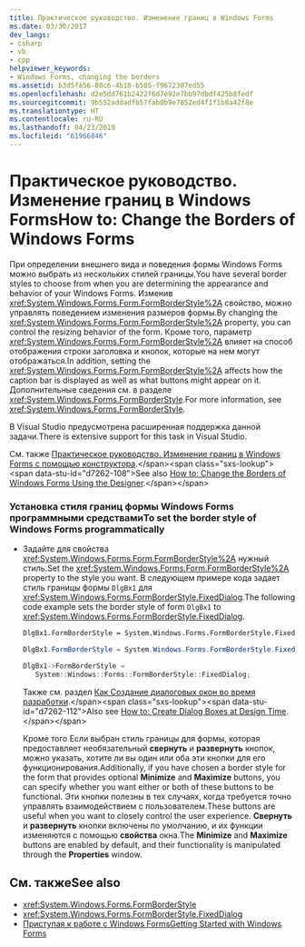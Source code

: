 ```yaml
---
title: Практическое руководство. Изменение границ в Windows Forms
ms.date: 03/30/2017
dev_langs:
- csharp
- vb
- cpp
helpviewer_keywords:
- Windows Forms, changing the borders
ms.assetid: b3d5fa56-80c6-4b10-b505-f9672307ed55
ms.openlocfilehash: d2e5dd761b2422f6d7e92e7bb97dbdf425b8fedf
ms.sourcegitcommit: 9b552addadfb57fab0b9e7852ed4f1f1b8a42f8e
ms.translationtype: HT
ms.contentlocale: ru-RU
ms.lasthandoff: 04/23/2019
ms.locfileid: "61966846"
---
```

# <a name="how-to-change-the-borders-of-windows-forms"></a><span data-ttu-id="d7262-102">Практическое руководство. Изменение границ в Windows Forms</span><span class="sxs-lookup"><span data-stu-id="d7262-102">How to: Change the Borders of Windows Forms</span></span>
<span data-ttu-id="d7262-103">При определении внешнего вида и поведения формы Windows Forms можно выбрать из нескольких стилей границы.</span><span class="sxs-lookup"><span data-stu-id="d7262-103">You have several border styles to choose from when you are determining the appearance and behavior of your Windows Forms.</span></span> <span data-ttu-id="d7262-104">Изменив <xref:System.Windows.Forms.Form.FormBorderStyle%2A> свойство, можно управлять поведением изменения размеров формы.</span><span class="sxs-lookup"><span data-stu-id="d7262-104">By changing the <xref:System.Windows.Forms.Form.FormBorderStyle%2A> property, you can control the resizing behavior of the form.</span></span> <span data-ttu-id="d7262-105">Кроме того, параметр <xref:System.Windows.Forms.Form.FormBorderStyle%2A> влияет на способ отображения строки заголовка и кнопок, которые на нем могут отображаться.</span><span class="sxs-lookup"><span data-stu-id="d7262-105">In addition, setting the <xref:System.Windows.Forms.Form.FormBorderStyle%2A> affects how the caption bar is displayed as well as what buttons might appear on it.</span></span> <span data-ttu-id="d7262-106">Дополнительные сведения см. в разделе <xref:System.Windows.Forms.FormBorderStyle>.</span><span class="sxs-lookup"><span data-stu-id="d7262-106">For more information, see <xref:System.Windows.Forms.FormBorderStyle>.</span></span>  
  
 <span data-ttu-id="d7262-107">В Visual Studio предусмотрена расширенная поддержка данной задачи.</span><span class="sxs-lookup"><span data-stu-id="d7262-107">There is extensive support for this task in Visual Studio.</span></span>  
  
 <span data-ttu-id="d7262-108">См. также [Практическое руководство. Изменение границ в Windows Forms с помощью конструктора](https://docs.microsoft.com/previous-versions/visualstudio/visual-studio-2010/yettzh3e(v=vs.100)).</span><span class="sxs-lookup"><span data-stu-id="d7262-108">See also [How to: Change the Borders of Windows Forms Using the Designer](https://docs.microsoft.com/previous-versions/visualstudio/visual-studio-2010/yettzh3e(v=vs.100)).</span></span>  
  
### <a name="to-set-the-border-style-of-windows-forms-programmatically"></a><span data-ttu-id="d7262-109">Установка стиля границ формы Windows Forms программными средствами</span><span class="sxs-lookup"><span data-stu-id="d7262-109">To set the border style of Windows Forms programmatically</span></span>  
  
- <span data-ttu-id="d7262-110">Задайте для свойства <xref:System.Windows.Forms.Form.FormBorderStyle%2A> нужный стиль.</span><span class="sxs-lookup"><span data-stu-id="d7262-110">Set the <xref:System.Windows.Forms.Form.FormBorderStyle%2A> property to the style you want.</span></span> <span data-ttu-id="d7262-111">В следующем примере кода задает стиль границы формы `DlgBx1` для <xref:System.Windows.Forms.FormBorderStyle.FixedDialog>.</span><span class="sxs-lookup"><span data-stu-id="d7262-111">The following code example sets the border style of form `DlgBx1` to <xref:System.Windows.Forms.FormBorderStyle.FixedDialog>.</span></span>  
  
    ```vb  
    DlgBx1.FormBorderStyle = System.Windows.Forms.FormBorderStyle.FixedDialog  
    ```  
  
    ```csharp  
    DlgBx1.FormBorderStyle = System.Windows.Forms.FormBorderStyle.FixedDialog;  
    ```  
  
    ```cpp  
    DlgBx1->FormBorderStyle =  
       System::Windows::Forms::FormBorderStyle::FixedDialog;  
    ```  
  
     <span data-ttu-id="d7262-112">Также см. раздел [Как Создание диалоговых окон во время разработки](https://docs.microsoft.com/previous-versions/visualstudio/visual-studio-2010/55cz5x2c(v=vs.100)).</span><span class="sxs-lookup"><span data-stu-id="d7262-112">Also see [How to: Create Dialog Boxes at Design Time](https://docs.microsoft.com/previous-versions/visualstudio/visual-studio-2010/55cz5x2c(v=vs.100)).</span></span>  
  
     <span data-ttu-id="d7262-113">Кроме того Если выбран стиль границы для формы, которая предоставляет необязательный **свернуть** и **развернуть** кнопок, можно указать, хотите ли вы один или оба эти кнопки для его функционирования.</span><span class="sxs-lookup"><span data-stu-id="d7262-113">Additionally, if you have chosen a border style for the form that provides optional **Minimize** and **Maximize** buttons, you can specify whether you want either or both of these buttons to be functional.</span></span> <span data-ttu-id="d7262-114">Эти кнопки полезны в тех случаях, когда требуется точно управлять взаимодействием с пользователем.</span><span class="sxs-lookup"><span data-stu-id="d7262-114">These buttons are useful when you want to closely control the user experience.</span></span> <span data-ttu-id="d7262-115">**Свернуть** и **развернуть** кнопки включены по умолчанию, и их функции изменяются с помощью **свойства** окна.</span><span class="sxs-lookup"><span data-stu-id="d7262-115">The **Minimize** and **Maximize** buttons are enabled by default, and their functionality is manipulated through the **Properties** window.</span></span>  
  
## <a name="see-also"></a><span data-ttu-id="d7262-116">См. также</span><span class="sxs-lookup"><span data-stu-id="d7262-116">See also</span></span>

- <xref:System.Windows.Forms.FormBorderStyle>
- <xref:System.Windows.Forms.FormBorderStyle.FixedDialog>
- [<span data-ttu-id="d7262-117">Приступая к работе с Windows Forms</span><span class="sxs-lookup"><span data-stu-id="d7262-117">Getting Started with Windows Forms</span></span>](getting-started-with-windows-forms.md)
